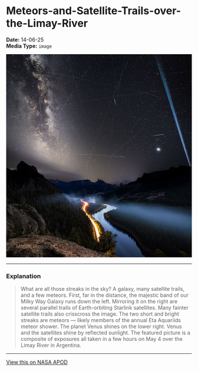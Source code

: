 # Meteors-and-Satellite-Trails-over-the-Limay-River

**Date:** 14-06-25  
**Media Type:** `image`  

![Image](image.jpg)



---

### Explanation

> What are all those streaks in the sky? A galaxy, many satellite trails, and a few meteors.  First, far in the distance, the majestic band of our Milky Way Galaxy runs down the left. Mirroring it on the right are several parallel trails of Earth-orbiting Starlink satellites. Many fainter satellite trails also crisscross the image. The two short and bright streaks are meteors — likely members of the annual Eta Aquariids meteor shower.  The planet Venus shines on the lower right.  Venus and the satellites shine by reflected sunlight. The featured picture is a composite of exposures all taken in a few hours on May 4 over the Limay River in Argentina.

---

[View this on NASA APOD](https://apod.nasa.gov/apod/astropix.html)
